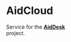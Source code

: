 # AidCloud
Service for the <a href="https://github.com/OdinOxin/AidDesk"><b>AidDesk</b></a><br> project.
